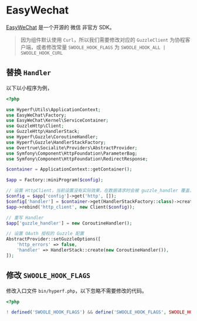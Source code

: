 # EasyWechat

[EasyWeChat](https://www.easywechat.com/) 是一个开源的 微信 非官方 SDK。

> 因为组件默认使用 `Curl`，所以我们需要修改对应的 `GuzzleClient` 为协程客户端，或者修改常量 `SWOOLE_HOOK_FLAGS` 为 `SWOOLE_HOOK_ALL | SWOOLE_HOOK_CURL`

## 替换 `Handler`

以下以小程序为例，

```php
<?php

use Hyperf\Utils\ApplicationContext;
use EasyWeChat\Factory;
use EasyWeChat\Kernel\ServiceContainer;
use GuzzleHttp\Client;
use GuzzleHttp\HandlerStack;
use Hyperf\Guzzle\CoroutineHandler;
use Hyperf\Guzzle\HandlerStackFactory;
use Overtrue\Socialite\Providers\AbstractProvider;
use Symfony\Component\HttpFoundation\ParameterBag;
use Symfony\Component\HttpFoundation\RedirectResponse;

$container = ApplicationContext::getContainer();

$app = Factory::miniProgram($config);

// 设置 HttpClient，当前设置没有实际效果，在数据请求时会被 guzzle_handler 覆盖，但不保证 EasyWeChat 后面会修改这里。
$config = $app['config']->get('http', []);
$config['handler'] = $container->get(HandlerStackFactory::class)->create();
$app->rebind('http_client', new Client($config));

// 重写 Handler
$app['guzzle_handler'] = new CoroutineHandler();

// 设置 OAuth 授权的 Guzzle 配置
AbstractProvider::setGuzzleOptions([
    'http_errors' => false,
    'handler' => HandlerStack::create(new CoroutineHandler()),
]);
```

## 修改 `SWOOLE_HOOK_FLAGS`

修改入口文件 `bin/hyperf.php`，以下忽略不需要修改的代码。

```php
<?php

! defined('SWOOLE_HOOK_FLAGS') && define('SWOOLE_HOOK_FLAGS', SWOOLE_HOOK_ALL);

```